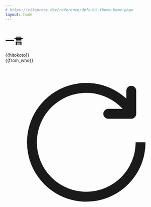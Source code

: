 ```yaml
---
# https://vitepress.dev/reference/default-theme-home-page
layout: home
---
```



<script setup>
import { ref,onMounted,onUnmounted  } from 'vue'

const loading = ref(false)
const hitokoto = ref('ni, sekai')
const from_who = ref('')

let url = []
function changeBackgroundImage() {
  url.unshift(`url(https://www.dmoe.cc/random.php?t=${Math.random()})`)
  url = url.slice(0, 2)
  document.body.style.backgroundImage = url.join(',')
}


let timer
function startInterval() {
  timer = setTimeout(fetchHitokoto, 10 * 1000)
}
async function fetchHitokoto() {
  if(loading.value) return
  loading.value = true

  if (timer) clearTimeout(timer)
  changeBackgroundImage()
  const data = await fetch('https://hi.logacg.com').then(res => res.json())
  if (data && data.hitokoto) {
    let str = ''
    if (data.from_who) {
      str += (`—— ${data.from_who}`)
    }

    if (data.from && data.from !== '原创') {
      str += (`「${data.from}」`)
    }
    from_who.value = str
    hitokoto.value = data.hitokoto
  }

  startInterval()
  loading.value = false
}

onMounted(() => {
  fetchHitokoto()
})

onUnmounted(() => {
  clearTimeout(timer)
  document.body.style.backgroundImage = 'none'
})
</script>

<div :class='$style.body'>
  <h1 :class='$style.h1'>一言</h1>
  <div :class="[$style.text_cover, $style.hitokoto]">
    {{hitokoto}}
  </div>
  <div :class="[$style.text_cover, $style.from_who]">{{from_who}}</div>
  <div :class="[$style.text_cover, $style.more]" @click="fetchHitokoto" title="再来一句">
    <svg xmlns="http://www.w3.org/2000/svg" viewBox="0 0 1024 1024" :class="[loading ? $style.loading: '']">
      <path fill="currentColor"
        d="M784.512 230.272v-50.56a32 32 0 1 1 64 0v149.056a32 32 0 0 1-32 32H667.52a32 32 0 1 1 0-64h92.992A320 320 0 1 0 524.8 833.152a320 320 0 0 0 320-320h64a384 384 0 0 1-384 384 384 384 0 0 1-384-384 384 384 0 0 1 643.712-282.88z">
      </path>
    </svg>
  </div>


</div>

<style module>
:root {
  --main-color: #fff;
  --font-size-hitokoto: 40px;
  --font-size-from-who: 28px;
}

.body {
  margin: 0;
  display: flex;
  flex-direction: column;
  align-items: center;
  gap: 2px;
  /* color: var(--main-color); */
}

.h1 {
  height: 20vh;
  opacity: 0;
}

.hitokoto {
  font-family: serif;
  text-align: center;
  font-size: var(--font-size-hitokoto);
  max-width: 800px;
  padding: 0 12px;
  line-height: initial;
}

.text_cover {
  background-color: var(--vp-nav-bg-color);
  background: color-mix(in srgb, var(--vp-nav-bg-color) 90%, transparent);
  border-radius: 2px;
}

.from_who {
  font-family: serif;
  text-align: center;
  font-size: var(--font-size-from-who);
  padding: 0 10px;
  line-height: initial;
}

.more {
  width: 1em;
  height: 1em;
  padding: 3px;
  cursor: pointer;
  line-height: 1;
  box-sizing: content-box;
}

.loading {
  animation: spin .3s ease-in-out infinite;
}
@keyframes spin {
  to {
    transform: rotate(360deg);
  }
}
</style>